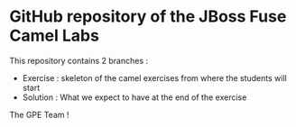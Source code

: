 # GitHub repository of the JBoss Fuse Camel Labs

This repository contains 2 branches :

* Exercise : skeleton of the camel exercises from where the students will start
* Solution : What we expect to have at the end of the exercise

The GPE Team !